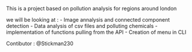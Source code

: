 This is a project based on pollution analysis for regions around london

we will be looking at :
                    - Image annalysis and connected component detection
                    - Data analysis of csv files and polluting chemicals 
                    - implementation of functions pulling from the API
                    - Creation of menu in CLI

Contibutor : @Stickman230
